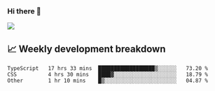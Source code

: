 ### Hi there 👋
<img align="center" src="https://github-readme-stats.vercel.app/api?username=Tumao727&show_icons=true&hide_title=true&theme=dracula" />


## 📈 Weekly development breakdown
<!--START_SECTION:waka-->

```text
TypeScript   17 hrs 33 mins  ██████████████████▒░░░░░░   73.20 %
CSS          4 hrs 30 mins   ████▓░░░░░░░░░░░░░░░░░░░░   18.79 %
Other        1 hr 10 mins    █▒░░░░░░░░░░░░░░░░░░░░░░░   04.87 %
```

<!--END_SECTION:waka-->